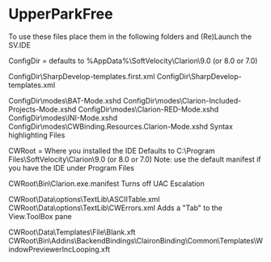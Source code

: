 UpperParkFree
=============
To use these files place them in the following folders and (Re)Launch the SV.IDE

ConfigDir = defaults to %AppData%\SoftVelocity\Clarion\9.0 (or 8.0 or 7.0)

ConfigDir\SharpDevelop-templates.first.xml
ConfigDir\SharpDevelop-templates.xml

ConfigDir\modes\BAT-Mode.xshd
ConfigDir\modes\Clarion-Included-Projects-Mode.xshd
ConfigDir\modes\Clarion-RED-Mode.xshd
ConfigDir\modes\INI-Mode.xshd
ConfigDir\modes\CWBinding.Resources.Clarion-Mode.xshd
   Syntax highlighting Files

CWRoot = Where you installed the IDE
         Defaults to C:\Program Files\SoftVelocity\Clarion\9.0 (or 8.0 or 7.0)
         Note: use the default manifest if you have the IDE under Program Files

CWRoot\Bin\Clarion.exe.manifest
   Turns off UAC Escalation


CWRoot\Data\options\TextLib\ASCIITable.xml
CWRoot\Data\options\TextLib\CWErrors.xml
   Adds a "Tab" to the View.ToolBox pane

CWRoot\Data\Templates\File\Blank.xft    
CWRoot\Bin\Addins\BackendBindings\ClaironBinding\Common\Templates\WindowPreviewerIncLooping.xft

